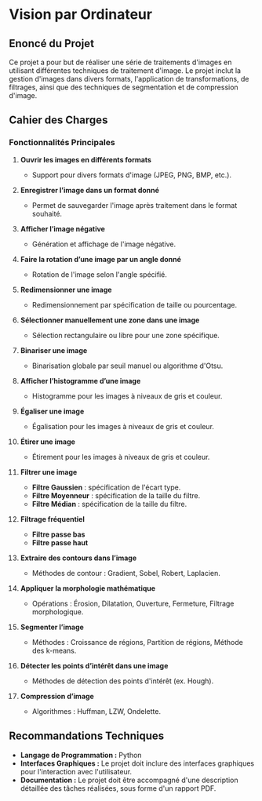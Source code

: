 # Vision par Ordinateur

## Enoncé du Projet

Ce projet a pour but de réaliser une série de traitements d'images en utilisant différentes techniques de traitement d'image. Le projet inclut la gestion d'images dans divers formats, l'application de transformations, de filtrages, ainsi que des techniques de segmentation et de compression d'image.

## Cahier des Charges

### Fonctionnalités Principales

1. **Ouvrir les images en différents formats**
   - Support pour divers formats d'image (JPEG, PNG, BMP, etc.).

2. **Enregistrer l’image dans un format donné**
   - Permet de sauvegarder l'image après traitement dans le format souhaité.

3. **Afficher l’image négative**
   - Génération et affichage de l'image négative.

4. **Faire la rotation d’une image par un angle donné**
   - Rotation de l'image selon l'angle spécifié.

5. **Redimensionner une image**
   - Redimensionnement par spécification de taille ou pourcentage.

6. **Sélectionner manuellement une zone dans une image**
   - Sélection rectangulaire ou libre pour une zone spécifique.

7. **Binariser une image**
   - Binarisation globale par seuil manuel ou algorithme d'Otsu.

8. **Afficher l’histogramme d’une image**
   - Histogramme pour les images à niveaux de gris et couleur.

9. **Égaliser une image**
   - Égalisation pour les images à niveaux de gris et couleur.

10. **Étirer une image**
    - Étirement pour les images à niveaux de gris et couleur.

11. **Filtrer une image**
    - **Filtre Gaussien** : spécification de l'écart type.
    - **Filtre Moyenneur** : spécification de la taille du filtre.
    - **Filtre Médian** : spécification de la taille du filtre.

12. **Filtrage fréquentiel**
    - **Filtre passe bas**
    - **Filtre passe haut**

13. **Extraire des contours dans l’image**
    - Méthodes de contour : Gradient, Sobel, Robert, Laplacien.

14. **Appliquer la morphologie mathématique**
    - Opérations : Érosion, Dilatation, Ouverture, Fermeture, Filtrage morphologique.

15. **Segmenter l’image**
    - Méthodes : Croissance de régions, Partition de régions, Méthode des k-means.

16. **Détecter les points d’intérêt dans une image**
    - Méthodes de détection des points d'intérêt (ex. Hough).

17. **Compression d’image**
    - Algorithmes : Huffman, LZW, Ondelette.

## Recommandations Techniques

- **Langage de Programmation :** Python
- **Interfaces Graphiques :** Le projet doit inclure des interfaces graphiques pour l'interaction avec l'utilisateur.
- **Documentation :** Le projet doit être accompagné d'une description détaillée des tâches réalisées, sous forme d'un rapport PDF.
